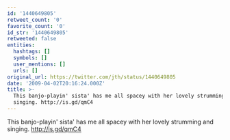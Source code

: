 ```yaml
---
id: '1440649805'
retweet_count: '0'
favorite_count: '0'
id_str: '1440649805'
retweeted: false
entities:
  hashtags: []
  symbols: []
  user_mentions: []
  urls: []
original_url: https://twitter.com/jth/status/1440649805
date: '2009-04-02T20:16:24.000Z'
title: >-
  This banjo-playin' sista' has me all spacey with her lovely strumming and
  singing. http://is.gd/qmC4
---
```


This banjo-playin' sista' has me all spacey with her lovely strumming and singing. http://is.gd/qmC4
